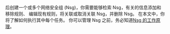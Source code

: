 后创建一个或多个网络安全组 (Nsg)，你需要能够检索 Nsg，有关的信息添加和移除规则、 编辑现有规则，将关联或取消关联 Nsg，并删除 Nsg。 在本文中，你将了解如何执行其中每个任务。 你可以管理 Nsg 之前，务必知道[Nsg 的工作原理](../articles/virtual-network/virtual-networks-nsg.md)。 

